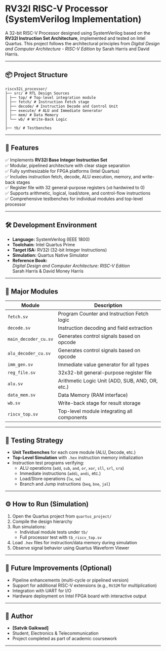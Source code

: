 # RV32I RISC-V Processor (SystemVerilog Implementation)

A 32-bit RISC-V Processor designed using SystemVerilog based on the **RV32I Instruction Set Architecture**, implemented and tested on Intel Quartus. This project follows the architectural principles from *Digital Design and Computer Architecture - RISC-V Edition* by Sarah Harris and David Harris.

---

## 📦 Project Structure
```
riscv32i_processor/
├── src/ # RTL Design Sources
│ ├── top/ # Top-level integration module
│ ├── fetch/ # Instruction Fetch stage
│ ├── decode/ # Instruction Decode and Control Unit
│ ├── execute/ # ALU and Immediate Generator
│ ├── mem/ # Data Memory
│ └── wb/ # Write-Back Logic
│
├── tb/ # Testbenches
```
---

## 🚀 Features

✅ Implements **RV32I Base Integer Instruction Set**  
✅ Modular, pipelined architecture with clear stage separation  
✅ Fully synthesizable for FPGA platforms (Intel Quartus)  
✅ Includes instruction fetch, decode, ALU execution, memory, and write-back stages  
✅ Register file with 32 general-purpose registers (`x0` hardwired to 0)  
✅ Supports arithmetic, logical, load/store, and control-flow instructions  
✅ Comprehensive testbenches for individual modules and top-level processor  

---

## 🛠️ Development Environment

- **Language:** SystemVerilog (IEEE 1800)
- **Toolchain:** Intel Quartus Prime
- **Target ISA:** RV32I (32-bit Integer Instructions)
- **Simulation:** Quartus Native Simulator
- **Reference Book:**  
  *Digital Design and Computer Architecture: RISC-V Edition*  
  Sarah Harris & David Money Harris

---

## 🧩 Major Modules

| Module          | Description                                  |
|-----------------|----------------------------------------------|
| `fetch.sv`      | Program Counter and Instruction Fetch logic  |
| `decode.sv`     | Instruction decoding and field extraction    |
| `main_decoder_cu.sv` | Generates control signals based on opcode  |
| `alu_decoder_cu.sv` | Generates control signals based on opcode  |
| `imm_gen.sv`    | Immediate value generator for all types      |
| `reg_file.sv`   | 32x32-bit general-purpose register file      |
| `alu.sv`        | Arithmetic Logic Unit (ADD, SUB, AND, OR, etc.) |
| `data_mem.sv`   | Data Memory (RAM interface)                  |
| `wb.sv`         | Write-back stage for result storage          |
| `riscv_top.sv`  | Top-level module integrating all components  |

---

## 🧪 Testing Strategy

- **Unit Testbenches** for each core module (ALU, Decode, etc.)
- **Top-Level Simulation** with `.hex` instruction memory initialization
- Instruction test programs verifying:
  - ALU operations (`add`, `sub`, `and`, `or`, `xor`, `sll`, `srl`, `sra`)
  - Immediate instructions (`addi`, `andi`, etc.)
  - Load/Store operations (`lw`, `sw`)
  - Branch and Jump instructions (`beq`, `bne`, `jal`)

---

## ⚙️ How to Run (Simulation)

1. Open the Quartus project from `quartus_project/`
2. Compile the design hierarchy
3. Run simulations:
   - Individual module tests under `tb/`
   - Full processor test with `tb_riscv_top.sv`
4. Load `.hex` files for instruction/data memory during simulation
5. Observe signal behavior using Quartus Waveform Viewer

---

## 🎯 Future Improvements (Optional)

- Pipeline enhancements (multi-cycle or pipelined version)  
- Support for additional RISC-V extensions (e.g., `RV32M` for multiplication)  
- Integration with UART for I/O  
- Hardware deployment on Intel FPGA board with interactive output  

---

## 📝 Author

- **[Satvik Gaikwad]**  
- Student, Electronics & Telecommunication  
- Project completed as part of academic coursework  

---



